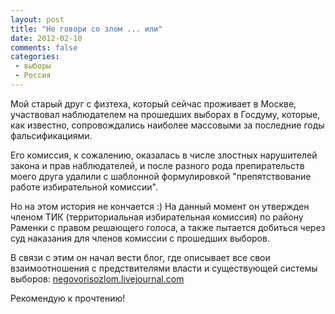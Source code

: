 ```yaml
---
layout: post
title: "Не говори со злом ... или"
date: 2012-02-10
comments: false
categories:
 - выборы
 - Россия
---
```



Мой старый друг с физтеха, который сейчас проживает в Москве, участвовал наблюдателем на прошедших выборах в Госдуму, которые, как известно, сопровождались наиболее массовыми за последние годы фальсификациями.

Его комиссия, к сожалению, оказалась в числе злостных нарушителей закона и прав наблюдателей, и после разного рода препирательств моего друга удалили с шаблонной формулировкой "препятствование работе избирательной комиссии".

Но на этом история не кончается :) На данный момент он утвержден членом ТИК (территориальная избирательная комиссия) по району Раменки с правом решающего голоса, а также пытается добиться через суд наказания для членов комиссии с прошедших выборов.

В связи с этим он начал вести блог, где описывает все свои взаимоотношения с предствителями власти и существующей системы выборов: <a href="http://negovorisozlom.livejournal.com/">negovorisozlom.livejournal.com</a>

Рекомендую к прочтению!
